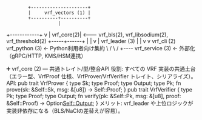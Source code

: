             +---------------------+
            |     vrf_vectors (1) |
            +----------+----------+
                       |
+------------+         v
| vrf_core(2)| <--- vrf_bls(2), vrf_libsodium(2), vrf_threshold(2)
+-----+------+         |
      |                v
      |           vrf_leader (3)
      |                |
      v                v
  vrf_cli (2)     vrf_python (3)  ← Python利用者向け集約
      \                /
       \              /
        +---- vrf_service (3)  ← 外部化（gRPC/HTTP, KMS/HSM連携）

➕ vrf_core (2) — 共通トレイト/型/整合API
役割: すべての VRF 実装の共通土台（エラー型、VrfProof 仕様、VrfProver/VrfVerifier トレイト、シリアライズ）。
API:
pub trait VrfProver {
    type Sk; type Proof; type Output; type Pk;
    fn prove(sk: &Self::Sk, msg: &[u8]) -> Self::Proof;
}
pub trait VrfVerifier {
    type Pk; type Proof; type Output;
    fn verify(pk: &Self::Pk, msg: &[u8], proof: &Self::Proof) -> Option<Self::Output>;
}
メリット: vrf_leader や上位ロジックが実装非依存になる（BLS/NaClの差替えが容易）。